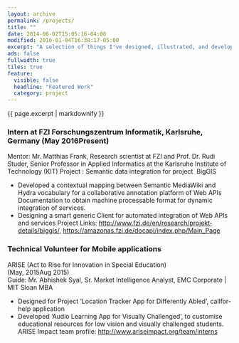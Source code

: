 ```yaml
---
layout: archive
permalink: /projects/
title: ""
date: 2014-06-02T15:05:16-04:00
modified: 2016-01-04T16:38:17-05:00
excerpt: "A selection of things I've designed, illustrated, and developed."
ads: false
fullwidth: true
tiles: true
feature:
  visible: false
  headline: "Featured Work"
  category: project
---
```


{{ page.excerpt | markdownify }}

### Intern at FZI Forschungszentrum Informatik, Karlsruhe, Germany  (May 2016­Present) 
Mentor: Mr. Matthias Frank, Research scientist at FZI  and  Prof. Dr. Rudi Studer, Senior Professor in Applied Informatics at the Karlsruhe Institute of Technology (KIT) 
Project : Semantic data integration for project  ​ BigGIS 
+ Developed a contextual mapping between Semantic MediaWiki and Hydra vocabulary for a collaborative annotation 
platform of Web APIs Documentation to obtain machine processable format for dynamic integration of services. 
+ Designing a smart generic Client for automated integration of Web APIs and services 
Project Links: http://www.fzi.de/en/research/projekt­details/biggis/, https://amazonas.fzi.de/docapi/index.php/Main_Page  
### Technical Volunteer for Mobile applications
ARISE (Act to Rise for Innovation in Special Education)   
(May, 2015­Aug 2015)  
Guide: Mr. Abhishek Syal, Sr. Market Intelligence Analyst, EMC Corporate | MIT Sloan MBA 
+ Designed for Project ‘Location Tracker App for Differently Abled’, call­for­help application  
+ Developed ‘Audio Learning App for Visually Challenged’, to customise educational resources for low vision and visually 
challenged students. 
ARISE Impact team profile:  http://www.ariseimpact.org/team/interns

